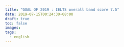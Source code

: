 ```yaml
---
title: "GOAL OF 2019 : IELTS overall band score 7.5"
date: 2019-07-15T00:24:30+08:00
draft: true
toc: false
images:
tags:
  - english
---
```



